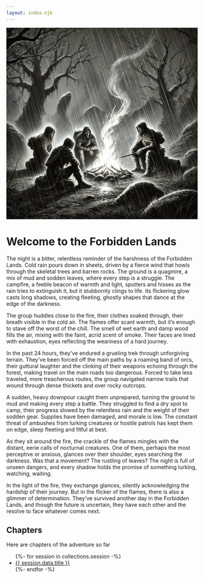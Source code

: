 ```yaml
---
layout: index.njk
---
```


![Welcome to the Forbidden Lands](/assets/intro-graphic.png#intro)

# Welcome to the Forbidden Lands

The night is a bitter, relentless reminder of the harshness of the Forbidden Lands. Cold rain pours down in sheets, driven by a fierce wind that howls through the skeletal trees and barren rocks. The ground is a quagmire, a mix of mud and sodden leaves, where every step is a struggle. The campfire, a feeble beacon of warmth and light, sputters and hisses as the rain tries to extinguish it, but it stubbornly clings to life. Its flickering glow casts long shadows, creating fleeting, ghostly shapes that dance at the edge of the darkness.

The group huddles close to the fire, their clothes soaked through, their breath visible in the cold air. The flames offer scant warmth, but it’s enough to stave off the worst of the chill. The smell of wet earth and damp wood fills the air, mixing with the faint, acrid scent of smoke. Their faces are lined with exhaustion, eyes reflecting the weariness of a hard journey.

In the past 24 hours, they’ve endured a grueling trek through unforgiving terrain. They’ve been forced off the main paths by a roaming band of orcs, their guttural laughter and the clinking of their weapons echoing through the forest, making travel on the main roads too dangerous. Forced to take less traveled, more treacherous routes, the group navigated narrow trails that wound through dense thickets and over rocky outcrops.

A sudden, heavy downpour caught them unprepared, turning the ground to mud and making every step a battle. They struggled to find a dry spot to camp, their progress slowed by the relentless rain and the weight of their sodden gear. Supplies have been damaged, and morale is low. The constant threat of ambushes from lurking creatures or hostile patrols has kept them on edge, sleep fleeting and fitful at best.

As they sit around the fire, the crackle of the flames mingles with the distant, eerie calls of nocturnal creatures. One of them, perhaps the most perceptive or anxious, glances over their shoulder, eyes searching the darkness. Was that a movement? The rustling of leaves? The night is full of unseen dangers, and every shadow holds the promise of something lurking, watching, waiting.

In the light of the fire, they exchange glances, silently acknowledging the hardship of their journey. But in the flicker of the flames, there is also a glimmer of determination. They’ve survived another day in the Forbidden Lands, and though the future is uncertain, they have each other and the resolve to face whatever comes next.

## Chapters

Here are chapters of the adventure so far

<ul>
{%- for session in collections.session -%}
  <li><a href="{{ session.url }}">{{ session.data.title }}</a></li>
{%- endfor -%}
</ul>
